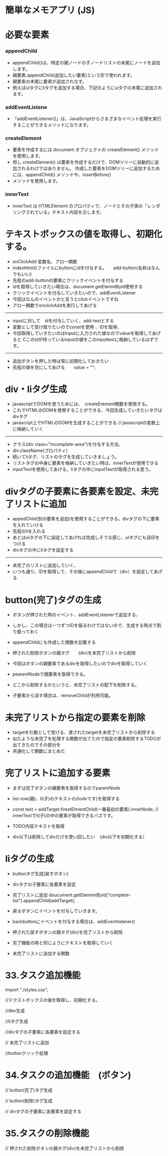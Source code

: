 # 簡単なメモアプリ (JS)

# 必要な要素
### appendChild
- appendChild()は、特定の親ノードの子ノードリストの末尾にノードを追加します。
- 親要素.appendChild(追加したい要素)という形で使われます。
- 親要素の末尾に要素が追加されなす。
- 例えばulタグにliタグを追加する場合、下記のようにulタグの末尾に追加されます。

### addEventListene
- 「addEventListener()」は、JavaScriptからさまざまなイベント処理を実行することができるメソッドになります。

### createElement
- 要素を作成するには document オブジェクトの createElement() メソッドを使用します。
- 但し createElement() は要素を作成するだけで、DOMツリーに自動的に追加されるわけではありません。 作成した要素をDOMツリーに追加するためには、appendChild() メソッドや、insertBefore()
- メソッドを使用します。

### innerText
- innerText は HTMLElement のプロパティで、ノードとその子孫の「レンダリングされている」テキスト内容を示します。


# テキストボックスの値を取得し、初期化する。
- onClickAdd 変数名、アロー関数
- indexhtmlのファイルにbuttonにidを付与する。　　add-button(名称はなんでもいい)
- 先程のadd-buttonの要素にクリックイベントを付与する
- idを取得していきたい場合は、document.getElemntById使用する
- クリックイベントを付与していきたいので、addEventListener
- 今回はなんのイベントかと言うとclickイベントですね
- アロー関数でonclickAddを実行してあげる
---
- inputに対して　idを付与していく、add-textとする
- 変数として受け取りたいのでconstを使用 、IDを取得、
- 今回取得していきたいのはInputに入力された値なのでvalueを取得してあげると
Cこのidが持っているinputの値をこのinputtextに格納しているはずです。
---
- 追加ボタンを押した時は常に初期化しておきたい
- 先程の値を空にしてあげる　　value = "";

# div・liタグ生成
- javascriptでDOMを使うためには、　createErement関数を使用する。
- これでHTMLのDOMを使用することができる、今回生成していきたいタグはdivタグ
- javascript上でHTMLのDOMを生成することができる // javascriptの変数上に格納していく
---
- クラス(div class="incomplete-area")を付与する方法、
- div.className(プロパティ)
- 続いてliタグ、リストのタグを生成していきましょう。
- リストタグの中身に要素を格納していきたい時は、innerTextが使用できる
- inputTextを使用してあげる。liタグの中にinputTextが取得される思う。

# divタグの子要素に各要素を設定、未完了リストに追加
- appedChild(別の要素を追加)を使用することができる。divタグの下に要素を入れていける
- 先程のliを入れる
- あとはulタグの下に設定してあげれば完成しそうな感じ、ulタグにも目印をつける
- divタグの中にliタグを設定する
---
- 未完了のリストに追加していく、
- いつも通り、IDを取得して、その後にappendChildで（div）を設定してあげる

# button(完了)タグの生成
- ボタンが押された時のイベント、addEventListenerで追加する、
- しかし、この場合は一つずつIDを振るわけではないので、生成する時点で割り振っておく
- appendChildにも作成した関数を記載する




- 押された削除ボタンの親タグ　　(div)を未完了リストから削除
- 今回はボタンの親要素であるdivを取得したいのでdivを取得していく
- pearentNodeで親要素を取得できる。
- どこから削除するかというと、未完了リストの配下を削除する。
- 子要素から消す場合は、removeChildが利用可能。

# 未完了リストから指定の要素を削除
- targetを引数として受ける、渡されたtargetを未完了リストから削除する
- 似たような未完了を処理する関数が出てたので指定の要素削除するTODOが出てきたのでその部分を
- 共通化して関数にまとめた

# 完了リストに追加する要素
- まずは完了ボタンの親要素を取得するのでparentNode
- list-row(親)、li(子)のテキストの{todoです}を取得する
- const text = addTarget.firestElmentChild(一番最初の要素).innerNode; // innerTextでli(子)の中の要素が取得できるバズです。

- TODO内容テキストを取得
- div以下は削除してdivだけを使い回したい　（div以下を初期化する）

# liタグの生成
- buttonタグ生成(戻すボタン)
- divタグの子要素に各要素を設定

- 完了リストに追加 doucument.getElementById("complete-list").appendChild(addTarget);

- 戻るボタンにイベントを付与していきます。
- backbuttonにイベントを付与する場合は、addEventlistener()

- 押された戻すボタンの親タグ(div)を完了リストから削除

- 完了機能の時と同じようにテキストを取得していく
- 未完了リストに追加する関数


# 33.タスク追加機能　
import "./styles.css";</br>

//テクストボックスの値を取得し、初期化する。</br>

//dev生成</br>

//liタグ生成</br>

//divタグの子要素に各要素を設定する</br>

// 未完了リストに追加</br>

//buttonクリック処理</br>

# 34.タスクの追加機能　(ボタン)
// button(完了)タグ生成

// button(削除)タグ生成

// divタグの子要素に各要素を設定する

# 35.タスクの削除機能
// 押された削除ボタンの親タグ(div)を未完了リストから削除
